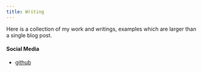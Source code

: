 ```yaml
---
title: Writing
---
```

     
Here is a collection of my work and writings, examples which are larger than a single blog post.    

#### Social Media

* [github](https://github.com/write-you-a-scheme-v2/docs/00_overview.md)

